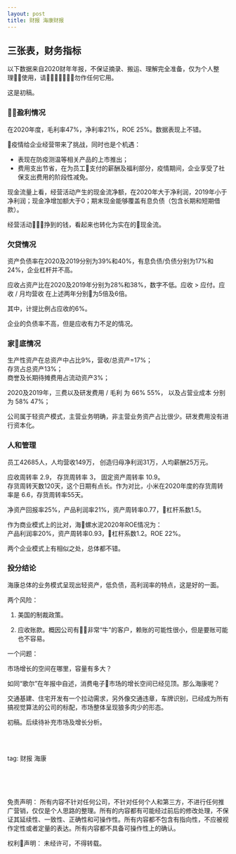 ```yaml
---
layout: post
title: 财报 海康财报
---
```


## 三张表，财务指标

以下数据来自2020财年年报，不保证摘录、搬运、理解完全准备，仅为个人整理使用，请勿作任何它用。

这是初稿。

### 盈利情况

在2020年度，毛利率47%，净利率21%，ROE 25%。数据表现上不错。

疫情给企业经营带来了挑战，同时也是个机遇：

* 表现在防疫测温等相关产品的上市推出；
* 费用支出节省，在为员工支付的薪酬及福利部分，疫情期间，企业享受了社保支出费用的阶段性减免。

现金流量上看，经营活动产生的现金流净额，在2020年大于净利润，2019年小于净利润；现金净增加额大于0；期末现金能够覆盖有息负债（包含长期和短期借款）。

经营活动挣到的钱，看起来也转化为实在的现金流。

### 欠贷情况

资产负债率在2020及2019分别为39%和40%，有息负债/负债分别为17%和24%，企业杠杆并不高。

应收占资产比在2020及2019年分别为28%和38%，数字不低。应收 > 应付。应收 / 月均营收 在上述两年分别为5倍及6倍。

其中，计提比例占应收的6%。

企业的负债率不高，但是应收有力不足的情况。

### 家底情况

生产性资产在总资产中占比9%，营收/总资产=17%；  
存货占总资产13%；  
商誉及长期待摊费用占流动资产3%；  

2020及2019年，三费以及研发费用 / 毛利 为 66% 55%， 以及占营业成本 分别为 58% 47%；

公司属于轻资产模式，主营业务明确，非主营业务资产占比很少。研发费用没有进行资本化。

### 人和管理

员工42685人，人均营收149万， 创造归母净利润31万，人均薪酬25万元。

应收周转率 2.9， 存货周转率 3， 固定资产周转率 10.9。  
存货周转天数120天，这个日期有点长。作为对比，小米在2020年度的存货周转率是 6.6，存货周转率55天。

净资产回报率25%，产品利润率21%，资产周转率0.77，杠杆系数1.5。

作为商业模式上的比对，海螺水泥2020年ROE情况为：  
产品利润率20%，资产周转率0.93，杠杆系数1.2。ROE 22%。

两个企业模式上有相似之处，总体都不错。


### 投分结论

海康总体的业务模式呈现出轻资产，低负债，高利润率的特点，这是好的一面。

两个风险：

1. 美国的制裁政策。

2. 应收账款。概因公司有非常“牛”的客户，赖账的可能性很小，但是要账可能也不容易。

一个问题：

市场增长的空间在哪里，容量有多大？

如同“歌尔”在年报中自述，消费电子市场的增长空间已经见顶。那么海康呢？

交通基建、住宅开发有一个拉动需求，另外像交通违章，车牌识别，已经成为所有搞视觉算法的公司的标配，市场整体呈现狼多肉少的形态。


初稿。后续待补充市场及增长分析。





<br>
<br>

tag: 财报 海康

<br>
<br>
<br>

免责声明：
所有内容不针对任何公司，不针对任何个人和第三方，不进行任何推广营销，仅仅是个人思路的整理。所有的内容都有可能经过前后的修改处理，不保证其延续性、一致性、正确性和可操作性。所有内容都不包含有指向性，不应被视作定性或者定量的表达。所有内容都不具备可操作性上的确认。

权利声明：
未经许可，不得转载。